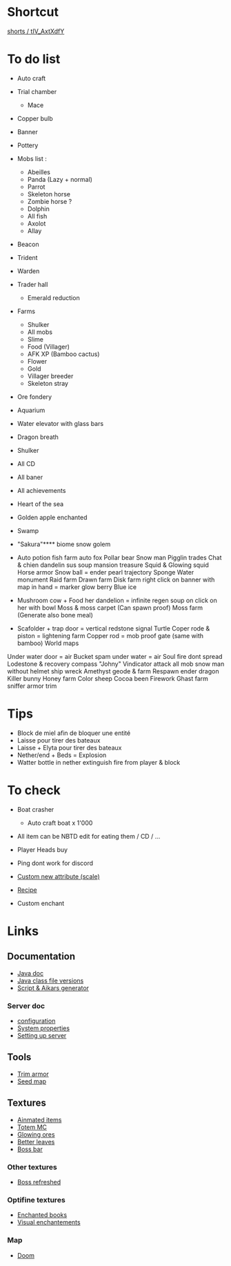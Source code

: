 # Shortcut
[shorts / tIV_AxtXdfY](https://www.youtube.com/shorts/tIV_AxtXdfY)

# To do list
- Auto craft
- Trial chamber
  - Mace
- Copper bulb
- Banner
- Pottery
- Mobs list :
  - Abeilles
  - Panda (Lazy + normal)
  - Parrot
  - Skeleton horse
  - Zombie horse ?
  - Dolphin
  - All fish
  - Axolot
  - Allay
- Beacon
- Trident
- Warden
- Trader hall
  - Emerald reduction
- Farms
  - Shulker
  - All mobs
  - Slime
  - Food (Villager)
  - AFK XP (Bamboo cactus)
  - Flower
  - Gold
  - Villager breeder
  - Skeleton stray
- Ore fondery
- Aquarium   
- Water elevator with glass bars
- Dragon breath
- Shulker
- All CD
- All baner
- All achievements
- Heart of the sea
- Golden apple enchanted
- Swamp
- "Sakura"**** biome
snow golem

- Auto potion
fish farm auto
fox
Pollar bear
Snow man
Pigglin trades
Chat & chien
dandelin sus soup
mansion
treasure
Squid & Glowing squid
Horse armor
Snow ball = ender pearl trajectory
Sponge
Water monument
Raid farm
Drawn farm
Disk farm
right click on banner with map in hand = marker
glow berry
Blue ice
- Mushroom cow + Food her dandelion = infinite regen soup on click on her with bowl
Moss & moss carpet (Can spawn proof)
Moss farm (Generate also bone meal)
- Scafolder + trap door = vertical redstone signal
Turtle 
Coper rode & piston = lightening farm
Copper rod = mob proof gate (same with bamboo)
World maps

Under water door = air
Bucket spam under water = air
Soul fire dont spread
Lodestone & recovery compass
"Johny" Vindicator attack all mob
snow man without helmet
ship wreck
Amethyst geode & farm
Respawn ender dragon 
Killer bunny
Honey farm
Color sheep
Cocoa been
Firework
Ghast farm
sniffer
armor trim

# Tips
- Block de miel afin de bloquer une entité
- Laisse pour tirer des bateaux
- Laisse + Elyta pour tirer des bateaux
- Nether/end + Beds = Explosion
- Watter bottle in nether extinguish fire from player & block

# To check
- Boat crasher
  - Auto craft boat x 1'000
- All item can be NBTD edit for eating them / CD / ...
- Player Heads buy

- Ping dont work for discord

- [Custom new attribute (scale)](https://www.youtube.com/watch?v=2ZvP5hrh7OU)

- [Recipe](https://www.spigotmc.org/threads/1-12-shapedrecipe-namespacedkey.240616/)

- Custom enchant

# Links
## Documentation
- [Java doc](https://jd.papermc.io/paper/1.21.1/)
- [Java class file versions](https://javaalmanac.io/bytecode/versions/)
- [Script & Aikars generator](https://docs.papermc.io/misc/tools/start-script-gen)
### Server doc
- [configuration](https://docs.papermc.io/paper/reference/configuration)
- [System properties](https://docs.papermc.io/paper/reference/system-properties)
- [Setting up server](https://minecraft.wiki/w/Tutorials/Setting_up_a_server)
## Tools
- [Trim armor](https://minetrim.com/)
- [Seed map](https://www.chunkbase.com/apps/seed-map)
## Textures
- [Ainmated items](https://www.minecraft-france.fr/resource-pack-animated-items/)
- [Totem MC](https://skinmc.net/totem)
- [Glowing ores](https://minecraft.fr/new-glowing-ores-pack-de-texture-minecraft/)
- [Better leaves](https://minecraft.fr/better-leaves-pack-de-textures/)
- [Boss bar](https://minecraft.fr/enhanced-boss-bars-pack-de-textures/)
### Other textures
- [Boss refreshed](https://minecraft.fr/boss-refreshed-pack-de-texture/)
### Optifine textures
- [Enchanted books](https://minecraft.fr/xalis-enchanted-books-pack-de-textures/)
- [Visual enchantements](https://minecraft.fr/visual-enchantments-pack-de-textures/)
### Map
- [Doom](https://minecraft.fr/cette-nouvelle-map-minecraft-transforme-le-jeu-en-doom/)